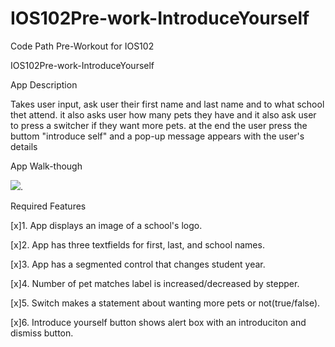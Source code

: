 # IOS102Pre-work-IntroduceYourself
Code Path Pre-Workout for IOS102

IOS102Pre-work-IntroduceYourself

App Description

Takes user input, ask user their first name and last name and to what school thet attend. it also asks user how many pets they have and 
        it also ask user to press a switcher if they want more pets. at the end the user press the buttom "introduce self" and a pop-up message 
        appears with the user's details 

App Walk-though

![](https://i.imgur.com/EJyliGP.gif).


Required Features

[x]1. App displays an image of a school's logo.

[x]2. App has three textfields for first, last, and school names.

[x]3. App has a segmented control that changes student year.

[x]4. Number of pet matches label is increased/decreased by stepper.

[x]5. Switch makes a statement about wanting more pets or not(true/false).

[x]6. Introduce yourself button shows alert box with an introduciton and dismiss button.

